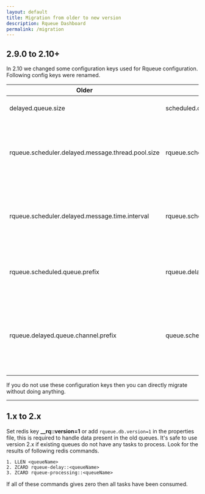 ```yaml
---
layout: default
title: Migration from older to new version
description: Rqueue Dashboard
permalink: /migration
---
```


## 2.9.0 to 2.10+

In 2.10 we changed some configuration keys used for Rqueue configuration. Following config keys were renamed.


| Older                                             | New                                                 | Purpopse                                                                 |
|---------------------------------------------------|-----------------------------------------------------|--------------------------------------------------------------------------|
| delayed.queue.size                                | scheduled.queue.size                                | Monitoring metrics name                                                  |
| rqueue.scheduler.delayed.message.thread.pool.size | rqueue.scheduler.scheduled.message.thread.pool.size | used to pull message from scheduled message to normal queue              |
| rqueue.scheduler.delayed.message.time.interval    | rqueue.scheduler.scheduled.message.time.interval    | how frequently message should be pulled from scheduled queue             |
| rqueue.scheduled.queue.prefix                     | rqueue.delayed.queue.prefix                         | scheduled queue name prefix used in Redis                                |
| rqueue.delayed.queue.channel.prefix               | queue.scheduled.queue.channel.prefix                | scheduled queue channel name prefix, used by Rqueue for immediate action |


If you do not use these configuration keys then you can directly migrate without doing anything.


--- 

## 1.x to 2.x

Set redis key **__rq::version=1** or add `rqueue.db.version=1` in the properties file, this is
required to handle data present in the old queues. It's safe to use version 2.x if existing queues
do not have any tasks to process. Look for the results of following redis commands.

```
1. LLEN <queueName> 
2. ZCARD rqueue-delay::<queueName>
3. ZCARD rqueue-processing::<queueName>
```

If all of these commands gives zero then all tasks have been consumed.


